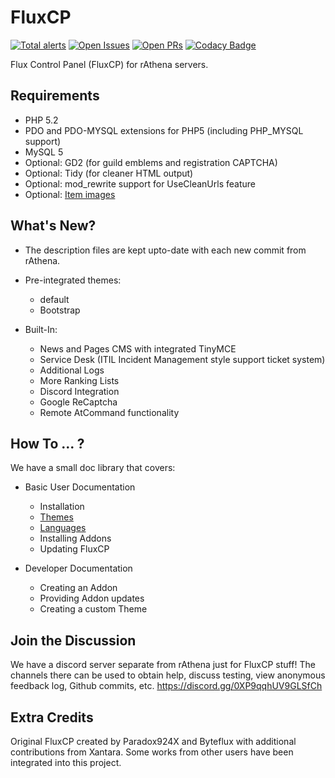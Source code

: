 FluxCP
======
[![Total alerts](https://img.shields.io/lgtm/alerts/g/rathena/FluxCP.svg?logo=lgtm&logoWidth=18&color=orange)](https://lgtm.com/projects/g/rathena/FluxCP/alerts/)
[![Open Issues](https://img.shields.io/github/issues/rathena/FluxCP.svg?logo=github&logoWidth=18&color=yellow)](https://lgtm.com/projects/g/rathena/FluxCP/alerts/)
[![Open PRs](https://img.shields.io/github/issues-pr/rathena/FluxCP.svg?logo=github&logoWidth=18&color=blue)](https://lgtm.com/projects/g/rathena/FluxCP/alerts/)
[![Codacy Badge](https://api.codacy.com/project/badge/Grade/d842cd47636244668f3093151b288eff)](https://www.codacy.com/app/rathena/FluxCP?utm_source=github.com&amp;utm_medium=referral&amp;utm_content=rathena/FluxCP&amp;utm_campaign=Badge_Grade)

Flux Control Panel (FluxCP) for rAthena servers.

Requirements
---------
* PHP 5.2
* PDO and PDO-MYSQL extensions for PHP5 (including PHP_MYSQL support)
* MySQL 5
* Optional: GD2 (for guild emblems and registration CAPTCHA)
* Optional: Tidy (for cleaner HTML output)
* Optional: mod_rewrite support for UseCleanUrls feature
* Optional: [Item images](http://rathena.org/board/files/file/2509-item-images/)


What's New?
---------
* The description files are kept upto-date with each new commit from rAthena.
* Pre-integrated themes:
	- default
	- Bootstrap
	
* Built-In:
	- News and Pages CMS with integrated TinyMCE
	- Service Desk (ITIL Incident Management style support ticket system)
	- Additional Logs
	- More Ranking Lists
    - Discord Integration
    - Google ReCaptcha
    - Remote AtCommand functionality


How To ... ?
---------
We have a small doc library that covers:
* Basic User Documentation
    - Installation
    - [Themes](https://github.com/rathena/FluxCP/blob/master/doc/user_theme.md)
    - [Languages](https://github.com/rathena/FluxCP/blob/master/doc/user_lang.md)
    - Installing Addons
    - Updating FluxCP

* Developer Documentation
    - Creating an Addon
    - Providing Addon updates
    - Creating a custom Theme


Join the Discussion
---------
We have a discord server separate from rAthena just for FluxCP stuff!
The channels there can be used to obtain help, discuss testing, view anonymous feedback log, Github commits, etc.
https://discord.gg/0XP9qqhUV9GLSfCh


Extra Credits
---------
Original FluxCP created by Paradox924X and Byteflux with additional contributions from Xantara.
Some works from other users have been integrated into this project.
